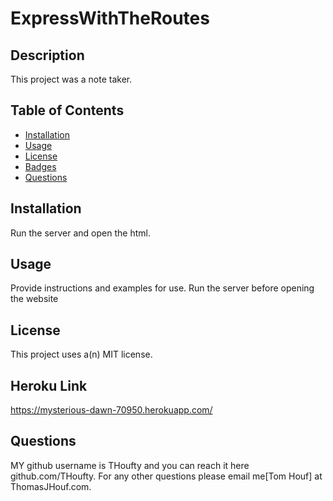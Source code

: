 # ExpressWithTheRoutes

  ## Description
  
  This project was a note taker.
  
  ## Table of Contents
  
  - [Installation](#installation)
  - [Usage](#usage)
  - [License](#license)
  - [Badges](#badges)
  - [Questions](#questions)
  
  ## Installation
  
  Run the server and open the html.
  
  ## Usage
  
  Provide instructions and examples for use. Run the server before opening the website
  
 
  ## License
  
 This project uses a(n) MIT license.

  ## Heroku Link

  https://mysterious-dawn-70950.herokuapp.com/
  
  ## Questions
  
  MY github username is THoufty and you can reach it here github.com/THoufty. For any other questions please email me[Tom Houf] at ThomasJHouf.com.

